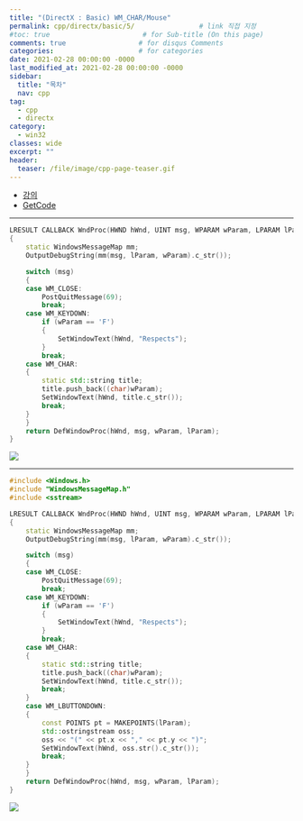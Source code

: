 ```yaml
---
title: "(DirectX : Basic) WM_CHAR/Mouse"
permalink: cpp/directx/basic/5/                # link 직접 지정
#toc: true                       # for Sub-title (On this page)
comments: true                  # for disqus Comments
categories:                     # for categories
date: 2021-02-28 00:00:00 -0000
last_modified_at: 2021-02-28 00:00:00 -0000
sidebar:
  title: "목차"
  nav: cpp
tag:
  - cpp
  - directx
category:
  - win32
classes: wide
excerpt: ""
header:
  teaser: /file/image/cpp-page-teaser.gif
---
```


* [강의](https://www.youtube.com/watch?v=2NOgrpXks9A&list=PLqCJpWy5Fohd3S7ICFXwUomYW0Wv67pDD&index=6)
* [GetCode](https://github.com/EasyCoding-7/DirectX-basic-Tutorial/tree/master/5)

---

```cpp
LRESULT CALLBACK WndProc(HWND hWnd, UINT msg, WPARAM wParam, LPARAM lParam)
{
	static WindowsMessageMap mm;
	OutputDebugString(mm(msg, lParam, wParam).c_str());

	switch (msg)
	{
	case WM_CLOSE:
		PostQuitMessage(69);
		break;
	case WM_KEYDOWN:
		if (wParam == 'F')
		{
			SetWindowText(hWnd, "Respects");
		}
		break;
	case WM_CHAR: 
	{
		static std::string title;
		title.push_back((char)wParam);
		SetWindowText(hWnd, title.c_str());
		break;
	}
	}
	return DefWindowProc(hWnd, msg, wParam, lParam);
}
```

![](/file/image/dxd-basic-5-1.png)

---

```cpp
#include <Windows.h>
#include "WindowsMessageMap.h"
#include <sstream>

LRESULT CALLBACK WndProc(HWND hWnd, UINT msg, WPARAM wParam, LPARAM lParam)
{
	static WindowsMessageMap mm;
	OutputDebugString(mm(msg, lParam, wParam).c_str());

	switch (msg)
	{
	case WM_CLOSE:
		PostQuitMessage(69);
		break;
	case WM_KEYDOWN:
		if (wParam == 'F')
		{
			SetWindowText(hWnd, "Respects");
		}
		break;
	case WM_CHAR: 
	{
		static std::string title;
		title.push_back((char)wParam);
		SetWindowText(hWnd, title.c_str());
		break;
	}
	case WM_LBUTTONDOWN:
	{
		const POINTS pt = MAKEPOINTS(lParam);
		std::ostringstream oss;
		oss << "(" << pt.x << "," << pt.y << ")";
		SetWindowText(hWnd, oss.str().c_str());
		break;
	}
	}
	return DefWindowProc(hWnd, msg, wParam, lParam);
}
```

![](/file/image/dxd-basic-5-2.png)